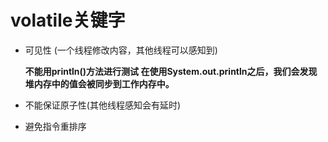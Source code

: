 # volatile关键字

- 可见性 (一个线程修改内容，其他线程可以感知到)

    **不能用println()方法进行测试 在使用System.out.println之后，我们会发现堆内存中的值会被同步到工作内存中。**

- 不能保证原子性(其他线程感知会有延时) 

- 避免指令重排序